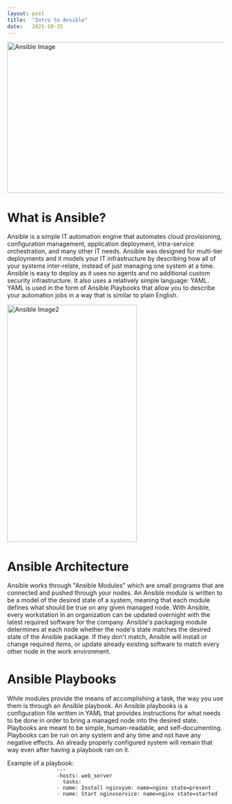 ```yaml
---
layout: post
title:  "Intro to Ansible"
date:   2021-10-15 
---
```

<html>
<head>
<meta charset="utf-8">
<title>Intro to Ansible</title>
<style></style>
</head>
<body>
<img src="https://res.cloudinary.com/practicaldev/image/fetch/s--R56P3_c9--/c_imagga_scale,f_auto,fl_progressive,h_900,q_auto,w_1600/https://dev-to-uploads.s3.amazonaws.com/i/c819w2e2mue3j204clau.png" alt="Ansible Image" width="600" height="350">
    <h1><b>What is Ansible?</b></h1>
        <p>Ansible is a simple IT automation engine that automates cloud provisioning, configuration management, application deployment, intra-service orchestration, and many other IT needs. Ansible was designed for multi-tier deployments and it models your IT infrastructure by describing how all of your systems inter-relate, instead of just managing one system at a time. Ansible is easy to deploy as it uses no agents and no additional custom security infrastructure. It also uses a relatively simple language: YAML. YAML is used in the form of Ansible Playbooks that allow you to describe your automation jobs in a way that is similar to plain English.</p>
<img src="https://static.packt-cdn.com/products/9781789532937/graphics/7e14163e-3b40-42d5-849a-28ff355d8a98.png" alt="Ansible Image2" width="300" height="550">
    <h1><b>Ansible Architecture</b></h1>
        <p>Ansible works through "Ansible Modules" which are small programs that are connected and pushed through your nodes. An Ansible module is written to be a model of the desired state of a system, meaning that each module defines what should be true on any given managed node. With Ansible, every workstation in an organization can be updated overnight with the latest required software for the company. Ansible's packaging module determines at each node whether the node's state matches the desired state of the Ansible package. If they don't match, Ansible will install or change required items, or update already existing software to match every other node in the work environment. </p>
    <h1><b>Ansible Playbooks</b></h1>
        <p>While modules provide the means of accomplishing a task, the way you use them is through an Ansible playbook. An Ansible playbooks is a configuration file written in YAML that provides instructions for what needs to be done in order to bring a managed node into the desired state. Playbooks are meant to be simple, human-readable, and self-documenting. Playbooks can be run on any system and any time and not have any negative effects. An already properly configured system will remain that way even after having a playbook ran on it.</p>
        <p>Example of a playbook:
            <code>
                ---
                -hosts: web_server
                  tasks:
                - name: Install nginxyum: name=nginx state=present
                - name: Start nginxservice: name=nginx state=started
            </code>
        </p>
</body>
</html>